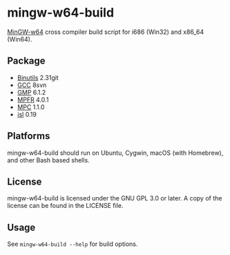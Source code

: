 # mingw-w64-build
[MinGW-w64](https://mingw-w64.org) cross compiler build script for i686 (Win32) and x86_64 (Win64).

## Package
* [Binutils](https://www.gnu.org/software/binutils/) 2.31git
* [GCC](https://gcc.gnu.org/) 8svn
* [GMP](https://gmplib.org/) 6.1.2
* [MPFR](http://www.mpfr.org/) 4.0.1
* [MPC](http://www.multiprecision.org/mpc/) 1.1.0
* [isl](http://isl.gforge.inria.fr/) 0.19

## Platforms
mingw-w64-build should run on Ubuntu, Cygwin, macOS (with Homebrew), and other Bash based shells.

## License
mingw-w64-build is licensed under the GNU GPL 3.0 or later. A copy of the license can be found in the LICENSE file.

## Usage
See `mingw-w64-build --help` for build options.
